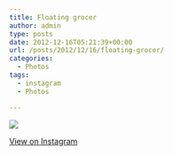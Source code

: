 ```yaml
---
title: Floating grocer
author: admin
type: posts
date: 2012-12-16T05:21:39+00:00
url: /posts/2012/12/16/floating-grocer/
categories:
  - Photos
tags:
  - instagram
  - Photos

---
```

![][1]

<p class="view-instagram">
  <a href="http://instagr.am/p/TSRWx3qlpo/">View on Instagram</a>
</p>

 [1]: http://lobban.org/wordpress//HLIC/2d186c3730501279241ee39d274eff05.jpg